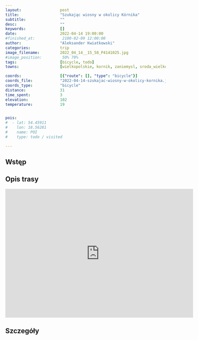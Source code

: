 ```yaml
---
layout:                 post
title:                  "Szukając wiosny w okolicy Kórnika"
subtitle:               ""
desc:                   ""
keywords:               []
date:                   2022-04-14 19:00:00
#finished_at:            2100-02-09 12:00:00
author:                 "Aleksander Kwiatkowski"
categories:             trip
image_filename:         2022_04_14__15_58_P4141025.jpg
#image_position:         50% 70%
tags:                   [bicycle, todo]
towns:                  [wielkopolskie, kornik, zaniemysl, sroda_wielkopolska]

coords:                 [{"route": [], "type": "bicycle"}]
coords_file:            "2022-04-14-szukajac-wiosny-w-okolicy-kornika.json"
coords_type:            "bicycle"
distance:               31
time_spent:             3
elevation:              102
temperature:            19


pois:
#  - lat: 54.45911
#    lon: 18.56281
#    name: POI
#    type: todo / visited

---
```



## Wstęp

## Opis trasy

<iframe height='405' width='590' frameborder='0' allowtransparency='true' scrolling='no' src='https://www.strava.com/activities/6981510386/embed/f6d61dd452e804f02e9064725aa964f012c4a803'></iframe>

## Szczegóły
